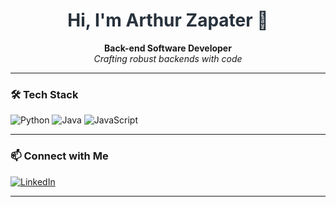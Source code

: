 <!-- ArthurZapater's GitHub Profile README -->

<h1 align="center" style="color:#28323C;">Hi, I'm Arthur Zapater 👋</h1>

<p align="center">
  <strong>Back-end Software Developer</strong> <br>
  <em>Crafting robust backends with code</em>
</p>

---

### 🛠️ Tech Stack

<p>
  <img src="https://img.shields.io/badge/Python-28323C?style=for-the-badge&logo=python&logoColor=white" alt="Python"/>
  <img src="https://img.shields.io/badge/Java-28323C?style=for-the-badge&logo=java&logoColor=white" alt="Java"/>
  <img src="https://img.shields.io/badge/JavaScript-28323C?style=for-the-badge&logo=javascript&logoColor=white" alt="JavaScript"/>
</p>

---

### 📫 Connect with Me

[![LinkedIn](https://img.shields.io/badge/LinkedIn-Arthur%20Zapater-28323C?style=for-the-badge&logo=linkedin&logoColor=white)](https://www.linkedin.com/in/arthurzapater)

---

<!--
**Color Theme:**  
HEX: #28323C  
RGB: 40, 50, 60  
CMYK: 85, 65, 50, 50

Feel free to reach out for collaboration, interesting back-end challenges, or just to say hi!
-->
